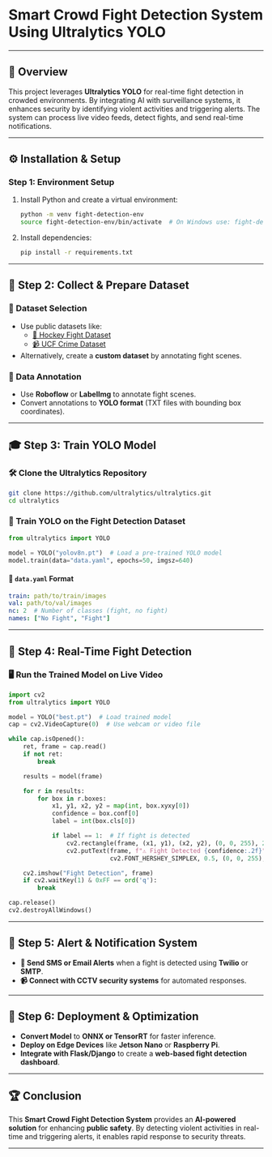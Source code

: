 # Smart Crowd Fight Detection System Using Ultralytics YOLO

---

## 🚀 Overview

This project leverages **Ultralytics YOLO** for real-time fight detection in crowded environments. By integrating AI with surveillance systems, it enhances security by identifying violent activities and triggering alerts. The system can process live video feeds, detect fights, and send real-time notifications.

---

## ⚙️ Installation & Setup

### Step 1: Environment Setup

1. Install Python and create a virtual environment:
   ```sh
   python -m venv fight-detection-env
   source fight-detection-env/bin/activate  # On Windows use: fight-detection-env\Scripts\activate
   ```
2. Install dependencies:
   ```sh
   pip install -r requirements.txt
   ```

---

## 📂 Step 2: Collect & Prepare Dataset

### 📌 Dataset Selection

- Use public datasets like:
  - [🏒 Hockey Fight Dataset](https://www.crcv.ucf.edu/data/hockey)
  - [📹 UCF Crime Dataset](https://www.crcv.ucf.edu/data/ucf-crime)
- Alternatively, create a **custom dataset** by annotating fight scenes.

### 🎯 Data Annotation

- Use **Roboflow** or **LabelImg** to annotate fight scenes.
- Convert annotations to **YOLO format** (TXT files with bounding box coordinates).

---

## 🎓 Step 3: Train YOLO Model

### 🛠 Clone the Ultralytics Repository
```sh
git clone https://github.com/ultralytics/ultralytics.git
cd ultralytics
```

### 🎯 Train YOLO on the Fight Detection Dataset
```python
from ultralytics import YOLO

model = YOLO("yolov8n.pt")  # Load a pre-trained YOLO model
model.train(data="data.yaml", epochs=50, imgsz=640)
```

#### 📝 `data.yaml` Format
```yaml
train: path/to/train/images
val: path/to/val/images
nc: 2  # Number of classes (fight, no fight)
names: ["No Fight", "Fight"]
```

---

## 🎥 Step 4: Real-Time Fight Detection

### 🖥️ Run the Trained Model on Live Video
```python
import cv2
from ultralytics import YOLO

model = YOLO("best.pt")  # Load trained model
cap = cv2.VideoCapture(0)  # Use webcam or video file

while cap.isOpened():
    ret, frame = cap.read()
    if not ret:
        break

    results = model(frame)

    for r in results:
        for box in r.boxes:
            x1, y1, x2, y2 = map(int, box.xyxy[0])
            confidence = box.conf[0]
            label = int(box.cls[0])

            if label == 1:  # If fight is detected
                cv2.rectangle(frame, (x1, y1), (x2, y2), (0, 0, 255), 2)
                cv2.putText(frame, f"⚠️ Fight Detected {confidence:.2f}", (x1, y1 - 10),
                            cv2.FONT_HERSHEY_SIMPLEX, 0.5, (0, 0, 255), 2)

    cv2.imshow("Fight Detection", frame)
    if cv2.waitKey(1) & 0xFF == ord('q'):
        break

cap.release()
cv2.destroyAllWindows()
```

---

## 📢 Step 5: Alert & Notification System

- **📨 Send SMS or Email Alerts** when a fight is detected using **Twilio** or **SMTP**.
- **📹 Connect with CCTV security systems** for automated responses.

---

## 🚀 Step 6: Deployment & Optimization

- **Convert Model** to **ONNX or TensorRT** for faster inference.
- **Deploy on Edge Devices** like **Jetson Nano** or **Raspberry Pi**.
- **Integrate with Flask/Django** to create a **web-based fight detection dashboard**.

---

## 🏆 Conclusion

This **Smart Crowd Fight Detection System** provides an **AI-powered solution** for enhancing **public safety**. By detecting violent activities in real-time and triggering alerts, it enables rapid response to security threats.

---


